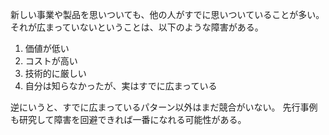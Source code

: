 新しい事業や製品を思いついても、他の人がすでに思いついていることが多い。
それが広まっていないということは、以下のような障害がある。

1. 価値が低い
2. コストが高い
3. 技術的に厳しい
4. 自分は知らなかったが、実はすでに広まっている

逆にいうと、すでに広まっているパターン以外はまだ競合がいない。
先行事例も研究して障害を回避できれば一番になれる可能性がある。
